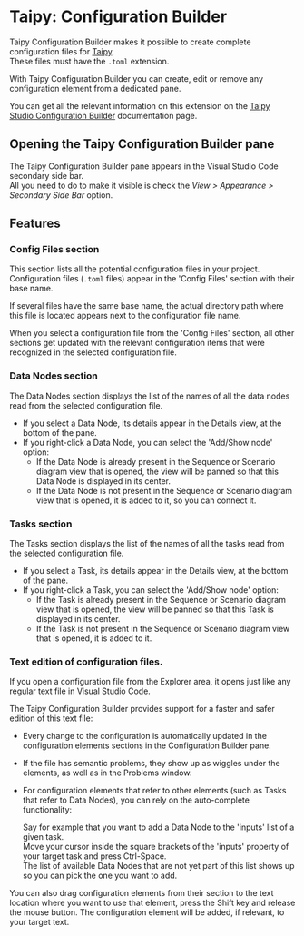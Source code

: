 # Taipy: Configuration Builder 

Taipy Configuration Builder makes it possible to create complete configuration files for
[Taipy](https://www.taipy.io).<br/>
These files must have the `.toml` extension.

With Taipy Configuration Builder you can create, edit or remove any configuration element
from a dedicated pane.

You can get all the relevant information on this extension on the
[Taipy Studio Configuration Builder](https://docs.taipy.io/en/latest/manuals/studio/config/)
documentation page.

## Opening the Taipy Configuration Builder pane

The Taipy Configuration Builder pane appears in the Visual Studio Code secondary side bar.<br/>
All you need to do to make it visible is check the _View > Appearance > Secondary Side Bar_ option.

## Features

### Config Files section

This section lists all the potential configuration files in your project. Configuration files
(`.toml` files) appear in the 'Config Files' section with their base name.

If several files have the same base name, the actual directory path where this file is located
appears next to the configuration file name.

When you select a configuration file from the 'Config Files' section, all other sections get
updated with the relevant configuration items that were recognized in the selected configuration
file.

### Data Nodes section

The Data Nodes section displays the list of the names of all the data nodes read from the
selected configuration file.

- If you select a Data Node, its details appear in the Details view, at the bottom of the pane.
- If you right-click a Data Node, you can select the 'Add/Show node'
  option:
  - If the Data Node is already present in the Sequence or Scenario
    diagram view that is opened, the view will be panned so
    that this Data Node is displayed in its center.
  - If the Data Node is not present in the Sequence or Scenario
    diagram view that is opened, it is added to it, so you can connect
    it.

### Tasks section

The Tasks section displays the list of the names of all the tasks read from the
selected configuration file.

- If you select a Task, its details appear in the Details view, at the bottom of the pane.
- If you right-click a Task, you can select the 'Add/Show node'
  option:
  - If the Task is already present in the Sequence or Scenario
    diagram view that is opened, the view will be panned so
    that this Task is displayed in its center.
  - If the Task is not present in the Sequence or Scenario
    diagram view that is opened, it is added to it.

### Text edition of configuration files.

If you open a configuration file from the Explorer area, it opens just
like any regular text file in Visual Studio Code.

The Taipy Configuration Builder provides support for a faster and safer
edition of this text file:

- Every change to the configuration is automatically updated in the
  configuration elements sections in the Configuration Builder pane.
- If the file has semantic problems, they show up as wiggles under the
  elements, as well as in the Problems window.
- For configuration elements that refer to other elements (such as
  Tasks that refer to Data Nodes), you can rely on the auto-complete
  functionality:

  Say for example that you want to add a Data Node to the 'inputs' list
  of a given task.<br/>
  Move your cursor inside the square brackets of the 'inputs' property
  of your target task and press Ctrl-Space.<br/>
  The list of available Data Nodes that are not yet part of this list
  shows up so you can pick the one you want to add.

You can also drag configuration elements from their section to the text
location where you want to use that element, press the Shift key and
release the mouse button. The configuration element will be added, if
relevant, to your target text.

